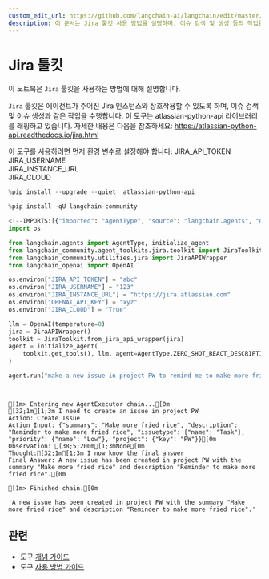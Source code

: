```yaml
---
custom_edit_url: https://github.com/langchain-ai/langchain/edit/master/docs/docs/integrations/tools/jira.ipynb
description: 이 문서는 Jira 툴킷 사용 방법을 설명하며, 이슈 검색 및 생성 등의 작업을 수행하는 방법을 안내합니다.
---
```


# Jira 툴킷

이 노트북은 `Jira` 툴킷을 사용하는 방법에 대해 설명합니다.

`Jira` 툴킷은 에이전트가 주어진 Jira 인스턴스와 상호작용할 수 있도록 하며, 이슈 검색 및 이슈 생성과 같은 작업을 수행합니다. 이 도구는 atlassian-python-api 라이브러리를 래핑하고 있습니다. 자세한 내용은 다음을 참조하세요: https://atlassian-python-api.readthedocs.io/jira.html

이 도구를 사용하려면 먼저 환경 변수로 설정해야 합니다:
JIRA_API_TOKEN  
JIRA_USERNAME  
JIRA_INSTANCE_URL  
JIRA_CLOUD  

```python
%pip install --upgrade --quiet  atlassian-python-api
```


```python
%pip install -qU langchain-community
```


```python
<!--IMPORTS:[{"imported": "AgentType", "source": "langchain.agents", "docs": "https://api.python.langchain.com/en/latest/agents/langchain.agents.agent_types.AgentType.html", "title": "Jira Toolkit"}, {"imported": "initialize_agent", "source": "langchain.agents", "docs": "https://api.python.langchain.com/en/latest/agents/langchain.agents.initialize.initialize_agent.html", "title": "Jira Toolkit"}, {"imported": "JiraToolkit", "source": "langchain_community.agent_toolkits.jira.toolkit", "docs": "https://api.python.langchain.com/en/latest/agent_toolkits/langchain_community.agent_toolkits.jira.toolkit.JiraToolkit.html", "title": "Jira Toolkit"}, {"imported": "JiraAPIWrapper", "source": "langchain_community.utilities.jira", "docs": "https://api.python.langchain.com/en/latest/utilities/langchain_community.utilities.jira.JiraAPIWrapper.html", "title": "Jira Toolkit"}, {"imported": "OpenAI", "source": "langchain_openai", "docs": "https://api.python.langchain.com/en/latest/llms/langchain_openai.llms.base.OpenAI.html", "title": "Jira Toolkit"}]-->
import os

from langchain.agents import AgentType, initialize_agent
from langchain_community.agent_toolkits.jira.toolkit import JiraToolkit
from langchain_community.utilities.jira import JiraAPIWrapper
from langchain_openai import OpenAI
```


```python
os.environ["JIRA_API_TOKEN"] = "abc"
os.environ["JIRA_USERNAME"] = "123"
os.environ["JIRA_INSTANCE_URL"] = "https://jira.atlassian.com"
os.environ["OPENAI_API_KEY"] = "xyz"
os.environ["JIRA_CLOUD"] = "True"
```


```python
llm = OpenAI(temperature=0)
jira = JiraAPIWrapper()
toolkit = JiraToolkit.from_jira_api_wrapper(jira)
agent = initialize_agent(
    toolkit.get_tools(), llm, agent=AgentType.ZERO_SHOT_REACT_DESCRIPTION, verbose=True
)
```


```python
agent.run("make a new issue in project PW to remind me to make more fried rice")
```
  
```output


[1m> Entering new AgentExecutor chain...[0m
[32;1m[1;3m I need to create an issue in project PW
Action: Create Issue
Action Input: {"summary": "Make more fried rice", "description": "Reminder to make more fried rice", "issuetype": {"name": "Task"}, "priority": {"name": "Low"}, "project": {"key": "PW"}}[0m
Observation: [38;5;200m[1;3mNone[0m
Thought:[32;1m[1;3m I now know the final answer
Final Answer: A new issue has been created in project PW with the summary "Make more fried rice" and description "Reminder to make more fried rice".[0m

[1m> Finished chain.[0m
```


```output
'A new issue has been created in project PW with the summary "Make more fried rice" and description "Reminder to make more fried rice".'
```


## 관련

- 도구 [개념 가이드](/docs/concepts/#tools)  
- 도구 [사용 방법 가이드](/docs/how_to/#tools)